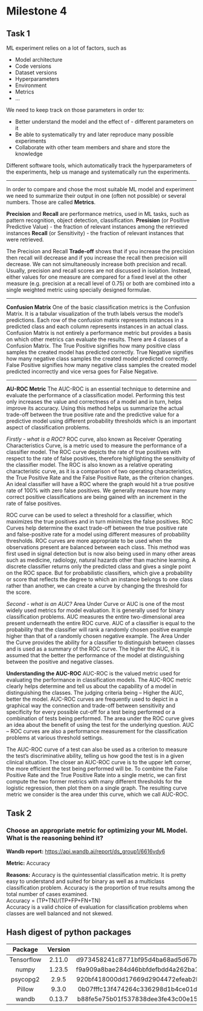 # Milestone 4
## Task 1
ML experiment relies on a lot of factors, such as 

- Model architecture
- Code versions
- Dataset versions
- Hyperparameters
- Environment
- Metrics
- ...

We need to keep track on those parameters in order to:
- Better understand the model and the effect of - different parameters on it
- Be able to systematically try and later reproduce many possible experiments
- Collaborate with other team members and share and store the knowledge

Different software tools, which automatically track the hyperparameters of the experiments, help us manage and systematically run the experiments.

---

In order to compare and chose the most suitable ML model and experiment we need to summarize their output in one (often not possible) or several numbers. Those are called **Metrics**. 

**Precision** and **Recall** are performance metrics, used in ML tasks, such as pattern recognition, object detection, classification.
**Presision** (or Positive Predictive Value) - the fraction of relevant instances among the retrieved instances
**Recall** (or Sensitivity) - the fraction of relevant instances that were retrieved.


The Precision and Recall **Trade-off** shows that if you increase the precision then recall will decrease and if you increase the recall then precision will decrease. We can not simultaneously increase both precision and recall.
Usually, precision and recall scores are not discussed in isolation. Instead, either values for one measure are compared for a fixed level at the other measure (e.g. precision at a recall level of 0.75) or both are combined into a single weighted metric using specially designed formulae.

---

**Confusion Matrix** 
One of the basic classification metrics is the Confusion Matrix. It is a tabular visualization of the truth labels versus the model’s predictions. Each row of the confusion matrix represents instances in a predicted class and each column represents instances in an actual class. Confusion Matrix is not entirely a performance metric but provides a basis on which other metrics can evaluate the results. There are 4 classes of a Confusion Matrix. The True Positive signifies how many positive class samples the created model has predicted correctly. True Negative signifies how many negative class samples the created model predicted correctly. False Positive signifies how many negative class samples the created model predicted incorrectly and vice versa goes for False Negative. 

---

**AU-ROC Metric** 
The AUC-ROC is an essential technique to determine and evaluate the performance of a  classification model. Performing this test only increases the value and correctness of a model and in turn, helps improve its accuracy.  Using this method helps us summarize the actual trade-off between the true positive rate and the predictive value for a predictive model using different probability thresholds which is an important aspect of classification problems.

*Firstly - what is a ROC?*
ROC curve, also known as Receiver Operating Characteristics Curve, is a metric used to measure the performance of a classifier model. The ROC curve depicts the rate of true positives with respect to the rate of false positives, therefore highlighting the sensitivity of the classifier model. The ROC is also known as a relative operating characteristic curve, as it is a comparison of two operating characteristics, the True Positive Rate and the False Positive Rate, as the criterion changes. An ideal classifier will have a ROC where the graph would hit a true positive rate of 100% with zero false positives. We generally measure how many correct positive classifications are being gained with an increment in the rate of false positives.  

ROC curve can be used to select a threshold for a classifier, which maximizes the true positives and in turn minimizes the false positives. ROC Curves help determine the exact trade-off between the true positive rate and false-positive rate for a model using different measures of probability thresholds. ROC curves are more appropriate to be used when the observations present are balanced between each class. This method was first used in signal detection but is now also being used in many other areas such as medicine, radiology, natural hazards other than machine learning. A discrete classifier returns only the predicted class and gives a single point on the ROC space. But for probabilistic classifiers, which give a probability or score that reflects the degree to which an instance belongs to one class rather than another, we can create a curve by changing the threshold for the score.

*Second - what is an AUC?*
Area Under Curve or AUC is one of the most widely used metrics for model evaluation. It is generally used for binary classification problems. AUC measures the entire two-dimensional area present underneath the entire ROC curve. AUC of a classifier is equal to the probability that the classifier will rank a randomly chosen positive example higher than that of a randomly chosen negative example. The Area Under the Curve provides the ability for a classifier to distinguish between classes and is used as a summary of the ROC curve. The higher the AUC, it is assumed that the better the performance of the model at distinguishing between the positive and negative classes. 

**Understanding the AUC-ROC**
AUC-ROC is the valued metric used for evaluating the performance in classification models. The AUC-ROC metric clearly helps determine and tell us about the capability of a model in distinguishing the classes. The judging criteria being – Higher the AUC, better the model. AUC-ROC curves are frequently used to depict in a graphical way the connection and trade-off between sensitivity and specificity for every possible cut-off for a test being performed or a combination of tests being performed. The area under the ROC curve gives an idea about the benefit of using the test for the underlying question. AUC – ROC curves are also a performance measurement for the classification problems at various threshold settings. 

The AUC-ROC curve of a test can also be used as a criterion to measure the test’s discriminative ability, telling us how good the test is in a given clinical situation. The closer an AUC-ROC curve is to the upper left corner, the more efficient the test being performed will be. To combine the False Positive Rate and the True Positive Rate into a single metric, we can first compute the two former metrics with many different thresholds for the logistic regression, then plot them on a single graph. The resulting curve metric we consider is the area under this curve, which we call AUC-ROC.

## Task 2
### Choose an appropriate metric for optimizing your ML Model. What is the reasoning behind it?
**Wandb report:** https://api.wandb.ai/report/ds_group1/6616vdy6

**Metric:** Accuracy

**Reasons:** Accuracy is the quintessential classification metric. It is pretty easy to understand and suited for binary as well as a multiclass classification problem. Accuracy is the proportion of true results among the total number of cases examined.   
Accuracy = (TP+TN)/(TP+FP+FN+TN)  
Accuracy is a valid choice of evaluation for classification problems when classes are well balanced and not skewed. 

## Hash digest of python packages
|Package|Version|Hash Digest|
|:------:|:---------:|------:|
|Tensorflow|2.11.0|d973458241c8771bf95d4ba68ad5d67b094f72dd181c2d562ffab538c1b0dad7|
|numpy|1.23.5|f9a909a8bae284d46bbfdefbdd4a262ba19d3bc9921b1e76126b1d21c3c34135|
|psycopg2|2.9.5|920bf418000dd17669d2904472efeab2b20546efd0548139618f8fa305d1d7ad|
|Pillow|9.3.0|0b07fffc13f474264c336298d1b4ce01d9c5a011415b79d4ee5527bb69ae6f65|
|wandb|0.13.7|b88fe5e75b01f537838dee3fe43c00e15d9d6dd08671503374858fb2e539fcd4|
